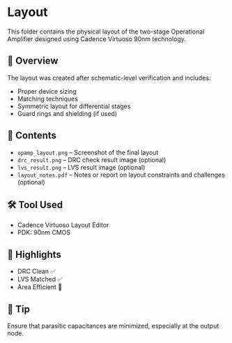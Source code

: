 # Layout

This folder contains the physical layout of the two-stage Operational Amplifier designed using Cadence Virtuoso 90nm technology.

## 🧱 Overview
The layout was created after schematic-level verification and includes:
- Proper device sizing
- Matching techniques
- Symmetric layout for differential stages
- Guard rings and shielding (if used)

## 📁 Contents
- `opamp_layout.png` – Screenshot of the final layout
- `drc_result.png` – DRC check result image (optional)
- `lvs_result.png` – LVS result image (optional)
- `layout_notes.pdf` – Notes or report on layout constraints and challenges (optional)

## 🛠️ Tool Used
- Cadence Virtuoso Layout Editor
- PDK: 90nm CMOS

## 📌 Highlights
- DRC Clean ✅
- LVS Matched ✅
- Area Efficient 🌟

## 📝 Tip
Ensure that parasitic capacitances are minimized, especially at the output node.
